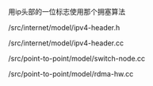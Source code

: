 用ip头部的一位标志使用那个拥塞算法

/src/internet/model/ipv4-header.h

/src/internet/model/ipv4-header.cc

/src/point-to-point/model/switch-node.cc

/src/point-to-point/model/rdma-hw.cc
